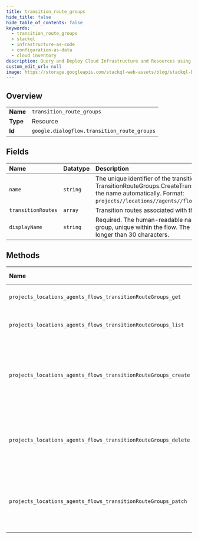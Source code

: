 ```yaml
---
title: transition_route_groups
hide_title: false
hide_table_of_contents: false
keywords:
  - transition_route_groups
  - stackql
  - infrastructure-as-code
  - configuration-as-data
  - cloud inventory
description: Query and Deploy Cloud Infrastructure and Resources using SQL
custom_edit_url: null
image: https://storage.googleapis.com/stackql-web-assets/blog/stackql-blog-post-featured-image.png
---
```

  
    

## Overview
<table><tbody>
<tr><td><b>Name</b></td><td><code>transition_route_groups</code></td></tr>
<tr><td><b>Type</b></td><td>Resource</td></tr>
<tr><td><b>Id</b></td><td><code>google.dialogflow.transition_route_groups</code></td></tr>
</tbody></table>

## Fields
| Name | Datatype | Description |
|:-----|:---------|:------------|
| `name` | `string` | The unique identifier of the transition route group. TransitionRouteGroups.CreateTransitionRouteGroup populates the name automatically. Format: `projects//locations//agents//flows//transitionRouteGroups/`. |
| `transitionRoutes` | `array` | Transition routes associated with the TransitionRouteGroup. |
| `displayName` | `string` | Required. The human-readable name of the transition route group, unique within the flow. The display name can be no longer than 30 characters. |
## Methods
| Name | Accessible by | Required Params | Description |
|:-----|:--------------|:----------------|:------------|
| `projects_locations_agents_flows_transitionRouteGroups_get` | `SELECT` | `name` | Retrieves the specified TransitionRouteGroup. |
| `projects_locations_agents_flows_transitionRouteGroups_list` | `SELECT` | `parent` | Returns the list of all transition route groups in the specified flow. |
| `projects_locations_agents_flows_transitionRouteGroups_create` | `INSERT` | `parent` | Creates an TransitionRouteGroup in the specified flow. Note: You should always train a flow prior to sending it queries. See the [training documentation](https://cloud.google.com/dialogflow/cx/docs/concept/training). |
| `projects_locations_agents_flows_transitionRouteGroups_delete` | `DELETE` | `name` | Deletes the specified TransitionRouteGroup. Note: You should always train a flow prior to sending it queries. See the [training documentation](https://cloud.google.com/dialogflow/cx/docs/concept/training). |
| `projects_locations_agents_flows_transitionRouteGroups_patch` | `EXEC` | `name` | Updates the specified TransitionRouteGroup. Note: You should always train a flow prior to sending it queries. See the [training documentation](https://cloud.google.com/dialogflow/cx/docs/concept/training). |

